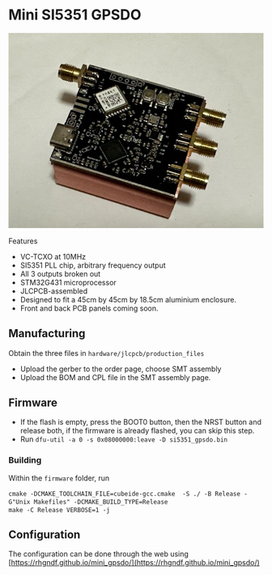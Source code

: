 # Mini SI5351 GPSDO

![GPSDO](docs/board.jpg "GPSDO")

Features
- VC-TCXO at 10MHz
- SI5351 PLL chip, arbitrary frequency output
- All 3 outputs broken out
- STM32G431 microprocessor
- JLCPCB-assembled
- Designed to fit a 45cm by 45cm by 18.5cm aluminium enclosure.
- Front and back PCB panels coming soon.

## Manufacturing

Obtain the three files in `hardware/jlcpcb/production_files`

- Upload the gerber to the order page, choose SMT assembly
- Upload the BOM and CPL file in the SMT assembly page.

## Firmware

- If the flash is empty, press the BOOT0 button, then the NRST button and release both, if the firmware is already flashed, you can skip this step.
- Run `dfu-util -a 0 -s 0x08000000:leave -D si5351_gpsdo.bin`
  
### Building

Within the `firmware` folder, run
```
cmake -DCMAKE_TOOLCHAIN_FILE=cubeide-gcc.cmake  -S ./ -B Release -G"Unix Makefiles" -DCMAKE_BUILD_TYPE=Release
make -C Release VERBOSE=1 -j
```

## Configuration
The configuration can be done through the web using [https://rhgndf.github.io/mini_gpsdo/](https://rhgndf.github.io/mini_gpsdo/)
